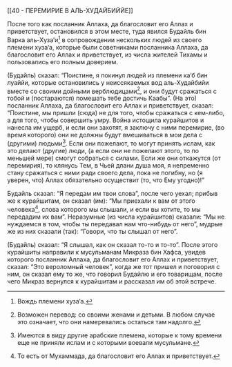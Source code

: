 [[40 - ПЕРЕМИРИЕ В АЛЬ-ХУДАЙБИЙЙЕ]]

После того как посланник Аллаха, да благословит его Аллах и приветствует, остановился в этом месте, туда явился Будайль бин Варка аль-Хуза’и[^1] в сопровождении нескольких людей из своего племени хуза‘а, которые были советниками посланника Аллаха, да благословит его Аллах и приветствует, из числа жителей Тихамы и пользовались его полным доверием.

(Будайль) сказал: “Поистине, я покинул людей из племени ка‘б бин луаййи, которые остановились у неиссякаемых вод аль-Худайбийи вместе со своими дойными верблюдицами[^2], и они будут сражаться с тобой и (постараются) помешать тебе достичь Каабы”. (На это) посланник Аллаха, да благословит его Аллах и приветствует, сказал: “Поистине, мы пришли (сюда) не для того, чтобы сражаться с кем-либо, а для того, чтобы совершить умру. Война истощила курайшитов и нанесла им ущерб, и если они захотят, я заключу с ними перемирие, (во время которого) они не должны будут вмешиваться в мои дела с (другими) людьми[^3]. Если они пожелают, то могут принять ислам, как это делают (другие) люди, (а если они не пожелают этого, то по меньшей мере) смогут собраться с силами. Если же они откажутся (от перемирия), то клянусь Тем, в Чьей длани душа моя, я непременно стану сражаться с ними ради своего дела, пока не погибну, но (я уверен, что) Аллах обязательно осуществит (то, что Ему угодно)!”

Будайль сказал: “Я передам им твои слова”, после чего уехал; прибыв же к курайшитам, он сказал (им): “Мы приехали к вам от этого человека[^4], слова которого мы слышали, и если вы хотите, то мы передадим их вам”. Неразумные (из числа курайшитов) сказали: “Мы не нуждаемся в том, чтобы ты передавал нам что-нибудь от него”, мудрые же из них сказали (так): “Говори, что ты слышал от него”.

(Будайль) сказал: “Я слышал, как он сказал то-то и то-то”. После этого курайшиты направили к мусульманам Микраза бин Хафса, увидев которого посланник Аллаха, да благословит его Аллах и приветствует, сказал: “Это вероломный человек”, когда же тот пришел и поговорил с ним, он сказал ему то же, что говорил Будайлю и его товарищам, после чего Микраз вернулся к курайшитам и рассказал им об этой встрече.

[^1]: Вождь племени хуза‘а.

[^2]: Возможен перевод: со своими женами и детьми. В любом случае это означает, что они намеревались остаться там надолго.

[^3]: Имеются в виду другие арабские племена, которые к тому времени еще не приняли ислам и с которыми воевали мусульмане.

[^4]: То есть от Мухаммада, да благословит его Аллах и приветствует.


